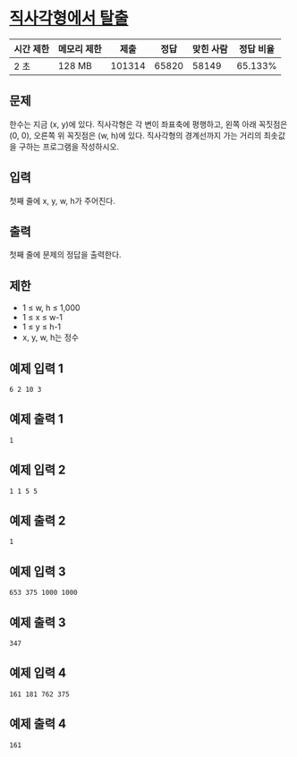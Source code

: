 # [직사각형에서 탈출](https://www.acmicpc.net/problem/1085)

| 시간 제한 | 메모리 제한 | 제출 | 정답 | 맞힌 사람 | 정답 비율 |
| --- | --- | --- | --- | --- | --- |
| 2 초 | 128 MB | 101314 | 65820 | 58149 | 65.133% |

## 문제

한수는 지금 (x, y)에 있다. 직사각형은 각 변이 좌표축에 평행하고, 왼쪽 아래 꼭짓점은 (0, 0), 오른쪽 위 꼭짓점은 (w, h)에 있다. 직사각형의 경계선까지 가는 거리의 최솟값을 구하는 프로그램을 작성하시오.

## 입력

첫째 줄에 x, y, w, h가 주어진다.

## 출력

첫째 줄에 문제의 정답을 출력한다.

## 제한

- 1 ≤ w, h ≤ 1,000
- 1 ≤ x ≤ w-1
- 1 ≤ y ≤ h-1
- x, y, w, h는 정수

## 예제 입력 1

```
6 2 10 3

```

## 예제 출력 1

```
1

```

## 예제 입력 2

```
1 1 5 5

```

## 예제 출력 2

```
1

```

## 예제 입력 3

```
653 375 1000 1000

```

## 예제 출력 3

```
347

```

## 예제 입력 4

```
161 181 762 375

```

## 예제 출력 4

```
161
```
